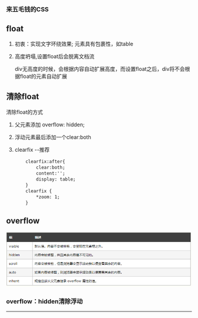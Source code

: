 ### 来五毛钱的CSS

## float

1. 初衷：实现文字环绕效果; 元素具有包裹性，如table
	
2. 高度坍塌,设置float后会脱离文档流
	
	div无高度的时候，会根据内容自动扩展高度，而设置float之后，div将不会根据float的元素自动扩展
	
## 清除float
清除float的方式

1.  父元素添加 overflow: hidden;
2.  浮动元素最后添加一个clear:both
3.  clearfix --推荐

	```
		clearfix:after{
			clear:both;
			content:'';
			display: table;
		}
		clearfix {
			*zoom: 1;
		}
	```

## overflow
![overflow](./img/2.png)

### overflow：hidden清除浮动

*************************************
	